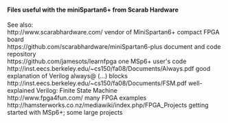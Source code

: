 <h4>Files useful with the miniSpartan6+ from Scarab Hardware</h4>
See also:<br>
  http://www.scarabhardware.com/  vendor of MiniSpartan6+ compact FPGA board <br> 
  https://github.com/scarabhardware/miniSpartan6-plus  document and code repository <br> 
  https://github.com/jamesots/learnfpga one MSp6+ user's code <br> 
  http://inst.eecs.berkeley.edu/~cs150/fa08/Documents/Always.pdf good explanation of Verilog always@ (...) blocks <br>
  http://inst.eecs.berkeley.edu/~cs150/fa08/Documents/FSM.pdf well-explained Verilog: Finite State Machine <br>
  http://www.fpga4fun.com/  many FPGA examples <br> 
  http://hamsterworks.co.nz/mediawiki/index.php/FPGA_Projects getting started with MSp6+; some large projects<br>
